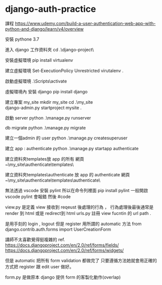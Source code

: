# django-auth-practice

課程 
https://www.udemy.com/build-a-user-authentication-web-app-with-python-and-django/learn/v4/overview

安裝 pythone 3.7

進入 django 工作資料夾
cd .\django-project\   

安裝虛擬環境
pip install virtualenv

建立虛擬環境
Set-ExecutionPolicy Unrestricted
virutalenv .

啟動虛擬環境
.\Scripts\activate

虛擬環境內 安裝 django
pip install django

建立專案 my_site 
mkdir my_site
cd .\my_site\
django-admin.py startproject mysite .

啟動 server 
python .\manage.py runserver

db migrate
python .\manage.py migrate			

建立一個admin 的 user
python .\manage.py createsuperuser		

建立 app : authenticate
python .\manage.py startapp authenticate	


建立資料夾templates放 app 的所有 網頁  
 ~\my_site\authenticate\templates\    

建立資料夾templates\authenticate 放 app 的 authenticate 網頁  
 ~\my_site\authenticate\templates\authenticate\ 	  


無法透過 vscode 安裝 pylint 
所以在命令列裡面 pip install pylint
一般開啟 vscode  pylint 會報錯
然後 #code


view.py 是定義 view  接收到 reqeust 後處理的行為 ， 行為處理後最後通常是 render 到 html 或是 redirect到 html
urls.py 註冊 view fucntin 的 url path . 


是用手刻的 login , logout
但是 register 用所謂的 automatic 方法
from django.contrib.auth.forms import UserCreationForm

講師不太喜歡覺得挺複雜的 ref. 
https://docs.djangoproject.com/en/2.0/ref/forms/fields/
https://docs.djangoproject.com/en/2.0/ref/forms/widgets/


但是 automatic  把所有 form validation 都做完了
只要遵循方法她就會用正確的方式把 register 跟 edit user 做好。


form.py 是做原本 django 提供 form 的客製化動作(overlap)
